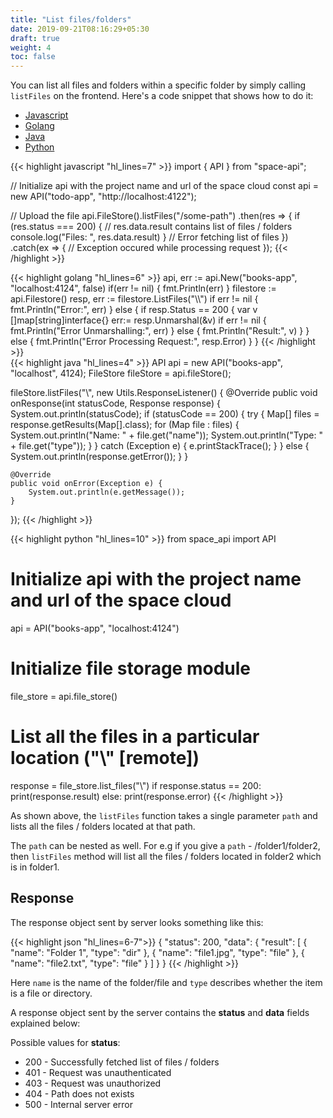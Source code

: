 ```yaml
---
title: "List files/folders"
date: 2019-09-21T08:16:29+05:30
draft: true
weight: 4
toc: false
---
```


You can list all files and folders within a specific folder by simply calling `listFiles` on the frontend. Here's a code snippet that shows how to do it:

 <div class="row tabs-wrapper">
  <div class="col s12" style="padding:0">
    <ul class="tabs">
      <li class="tab col s2"><a class="active" href="#list-js">Javascript</a></li>
      <li class="tab col s2"><a href="#list-golang">Golang</a></li>
      <li class="tab col s2"><a href="#list-java">Java</a></li>
      <li class="tab col s2"><a href="#list-python">Python</a></li>
    </ul>
  </div>
  <div id="list-js" class="col s12" style="padding:0">
{{< highlight javascript "hl_lines=7" >}}
import { API } from "space-api";

// Initialize api with the project name and url of the space cloud
const api = new API("todo-app", "http://localhost:4122");

// Upload the file
api.FileStore().listFiles("/some-path")
  .then(res => {
    if (res.status === 200) {
      // res.data.result contains list of files / folders
      console.log("Files: ", res.data.result)
    }
    // Error fetching list of files
  })
  .catch(ex => {
    // Exception occured while processing request
  });
{{< /highlight >}} 
  </div>
  <div id="list-golang" class="col s12" style="padding:0">
{{< highlight golang "hl_lines=6" >}}
api, err := api.New("books-app", "localhost:4124", false)
if(err != nil) {
  fmt.Println(err)
}
filestore := api.Filestore()
resp, err := filestore.ListFiles("\\")
if err != nil {
  fmt.Println("Error:", err)
} else {
  if resp.Status == 200 {
    var v []map[string]interface{}
    err:= resp.Unmarshal(&v)
    if err != nil {
      fmt.Println("Error Unmarshalling:", err)
    } else {
      fmt.Println("Result:", v)
    }
  } else {
    fmt.Println("Error Processing Request:", resp.Error)
  }
}
{{< /highlight >}}   
  </div>  
  <div id="list-java" class="col s12" style="padding:0">
{{< highlight java "hl_lines=4" >}}
API api = new API("books-app", "localhost", 4124);
FileStore fileStore = api.fileStore();

fileStore.listFiles("\\", new Utils.ResponseListener() {
    @Override
    public void onResponse(int statusCode, Response response) {
        System.out.println(statusCode);
        if (statusCode == 200) {
            try {
                Map[] files = response.getResults(Map[].class);
                for (Map file : files) {
                    System.out.println("Name: " + file.get("name"));
                    System.out.println("Type: " + file.get("type"));
                }
            } catch (Exception e) {
                e.printStackTrace();
            }
        } else {
            System.out.println(response.getError());
        }
    }

    @Override
    public void onError(Exception e) {
        System.out.println(e.getMessage());
    }
});
{{< /highlight >}}   
  </div>
 <div id="list-python" class="col s12" style="padding:0">
{{< highlight python "hl_lines=10" >}}
from space_api import API

# Initialize api with the project name and url of the space cloud
api = API("books-app", "localhost:4124")

# Initialize file storage module
file_store = api.file_store()

# List all the files in a particular location ("\\" [remote])
response = file_store.list_files("\\")
if response.status == 200:
    print(response.result)
else:
    print(response.error)
{{< /highlight >}}  
  </div>
</div>

As shown above, the `listFiles` function takes a single parameter `path` and lists all the files / folders located at that path.

The `path` can be nested as well. For e.g if you give a  `path` - /folder1/folder2, then `listFiles` method will list all the files / folders located in folder2 which is in folder1.

## Response

The response object sent by server looks something like this:

{{< highlight json "hl_lines=6-7">}}
{
  "status": 200,
  "data": {
    "result": [
      { 
        "name": "Folder 1",
        "type": "dir"
      },
      { 
        "name": "file1.jpg",
        "type": "file"
      },
      { 
        "name": "file2.txt",
        "type": "file"
      }
    ]
  }
}
{{< /highlight >}} 

Here `name` is the name of the folder/file and `type` describes whether the item is a file or directory.

A response object sent by the server contains the **status** and **data** fields explained below:

Possible values for **status**:

- 200 - Successfully fetched list of files / folders
- 401 - Request was unauthenticated
- 403 - Request was unauthorized
- 404 - Path does not exists
- 500 - Internal server error

